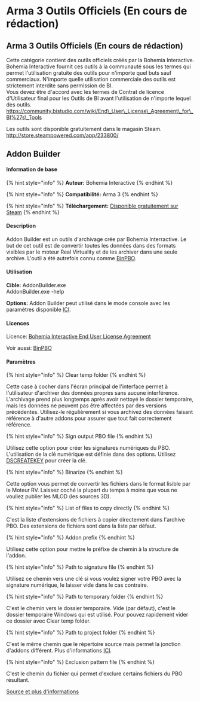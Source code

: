 # Arma 3 Outils Officiels \(En cours de rédaction\)

## Arma 3 Outils Officiels \(En cours de rédaction\)

Cette catégorie contient des outils officiels créés par la Bohemia Interactive. Bohemia Interactive fournit ces outils à la communauté sous les termes qui permet l'utilisation gratuite des outils pour n'importe quel buts sauf commerciaux. N'importe quelle utilisation commerciale des outils est strictement interdite sans permission de BI.  
Vous devez être d'accord avec les termes de Contrat de licence d'Utilisateur final pour les Outils de BI avant l'utilisation de n'importe lequel des outils. https://community.bistudio.com/wiki/End\_User\_License\_Agreement\_for\_BI%27s\_Tools  
  
Les outils sont disponible gratuitement dans le magasin Steam. http://store.steampowered.com/app/233800/



## Addon Builder <a id="bkmrk-page-title"></a>

#### Information de base <a id="bkmrk-information-de-base"></a>

{% hint style="info" %}
 **Auteur:** Bohemia Interactive
{% endhint %}

{% hint style="info" %}
 **Compatibilité:** Arma 3
{% endhint %}

{% hint style="info" %}
 **Téléchargement:** [Disponible gratuitement sur Steam](http://store.steampowered.com/app/233800/)
{% endhint %}

#### Description <a id="bkmrk-description"></a>

Addon Builder est un outils d'archivage crée par Bohemia Interractive. Le but de cet outil est de convertir toutes les données dans des formats visibles par le moteur Real Virtuality et de les archiver dans une seule archive. L'outil a été autrefois connu comme [BinPBO](https://community.bistudio.com/wiki/BinPBO).

#### Utilisation <a id="bkmrk-utilisation"></a>

**Cible:** AddonBuilder.exe  
           AddonBuilder.exe -help

**Options:** Addon Builder peut utilisé dans le mode console avec les paramètres disponible [ICI](https://community.bistudio.com/wiki/Addon_Builder).

#### Licences <a id="bkmrk-licences"></a>

Licence: [Bohemia Interactive End User License Agreement](https://community.bistudio.com/wiki/End_User_License_Agreement_for_BI%27s_Tools)

Voir aussi: [BinPBO](https://community.bistudio.com/wiki/BinPBO)  

#### Paramètres <a id="bkmrk-param%C3%A8tres"></a>

{% hint style="info" %}
 Clear temp folder
{% endhint %}

 Cette case à cocher dans l'écran principal de l'interface permet à l'utilisateur d'archiver des données propres sans aucune interférence. L'archivage prend plus longtemps après avoir nettoyé le dossier temporaire, mais les données ne peuvent pas être affectées par des versions précédentes. Utilisez-le régulièrement si vous archivez des données faisant référence à d'autre addons pour assurer que tout fait correctement référence.

{% hint style="info" %}
 Sign output PBO file
{% endhint %}

 Utilisez cette option pour créer les signatures numériques du PBO. L'utilisation de la clé numérique est définie dans des options. Utilisez [DSCREATEKEY](https://community.bistudio.com/wiki/DSCreateKey) pour créer la clé.

{% hint style="info" %}
 Binarize
{% endhint %}

 Cette option vous permet de convertir les fichiers dans le format lisible par le Moteur RV. Laissez coché la plupart du temps à moins que vous ne vouliez publier les MLOD \(les sources 3D\).

{% hint style="info" %}
 List of files to copy directly
{% endhint %}

 C'est la liste d'extensions de fichiers à copier directement dans l'archive PBO. Des extensions de fichiers sont dans la liste par défaut.

{% hint style="info" %}
 Addon prefix
{% endhint %}

 Utilisez cette option pour mettre le préfixe de chemin à la structure de l'addon.

{% hint style="info" %}
 Path to signature file
{% endhint %}

 Utilisez ce chemin vers une clé si vous voulez signer votre PBO avec la signature numérique, le laisser vide dans le cas contraire.

{% hint style="info" %}
 Path to temporary folder
{% endhint %}

 C'est le chemin vers le dossier temporaire. Vide \(par défaut\), c'est le dossier temporaire Windows qui est utilisé. Pour pouvez rapidement vider ce dossier avec Clear temp folder.

{% hint style="info" %}
 Path to project folder
{% endhint %}

 C'est le même chemin que le répertoire source mais permet la jonction d'addons différent. Plus d'informations [ICI](https://community.bistudio.com/wiki/Addon_Builder).

{% hint style="info" %}
 Exclusion pattern file
{% endhint %}

 C'est le chemin du fichier qui permet d'exclure certains fichiers du PBO résultant.

  [Source et plus d'informations](https://community.bistudio.com/wiki/Addon_Builder)

